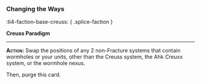### **Changing the Ways**
:ti4-faction-base-creuss:
{ .splice-faction }

**Creuss Paradigm**

---

<span style="font-variant:small-caps;">**Action:**</span> Swap the positions of any 2 non-Fracture systems that contain wormholes or your units, other than the Creuss system, the Ahk Creuxx system, or the wormhole nexus.

Then, purge this card.
